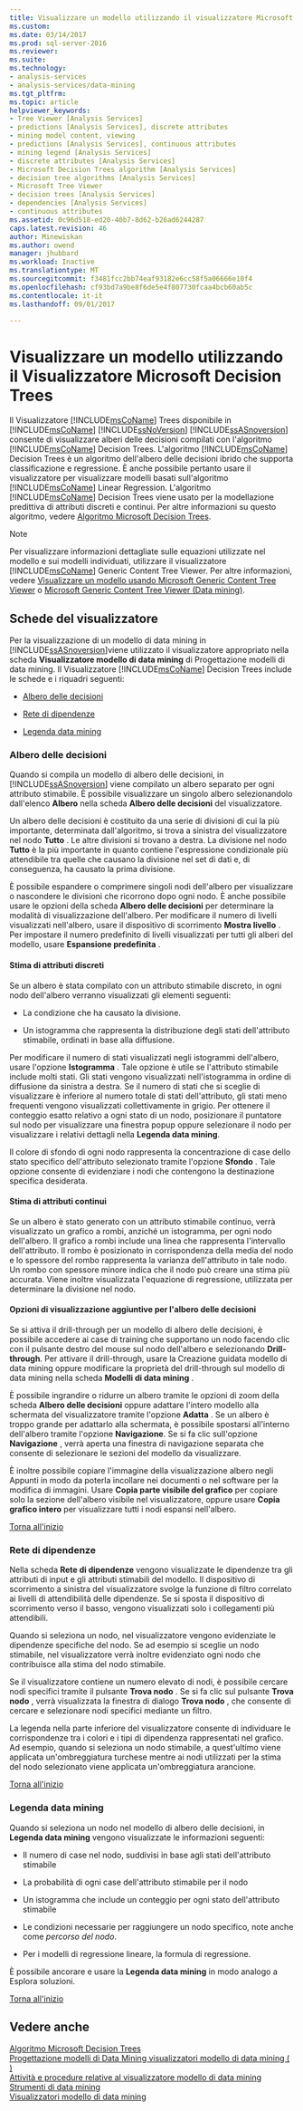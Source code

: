 ```yaml
---
title: Visualizzare un modello utilizzando il visualizzatore Microsoft Decision Trees | Documenti Microsoft
ms.custom: 
ms.date: 03/14/2017
ms.prod: sql-server-2016
ms.reviewer: 
ms.suite: 
ms.technology:
- analysis-services
- analysis-services/data-mining
ms.tgt_pltfrm: 
ms.topic: article
helpviewer_keywords:
- Tree Viewer [Analysis Services]
- predictions [Analysis Services], discrete attributes
- mining model content, viewing
- predictions [Analysis Services], continuous attributes
- mining legend [Analysis Services]
- discrete attributes [Analysis Services]
- Microsoft Decision Trees algorithm [Analysis Services]
- decision tree algorithms [Analysis Services]
- Microsoft Tree Viewer
- decision trees [Analysis Services]
- dependencies [Analysis Services]
- continuous attributes
ms.assetid: 0c96d518-ed20-40b7-8d62-b26ad6244287
caps.latest.revision: 46
author: Minewiskan
ms.author: owend
manager: jhubbard
ms.workload: Inactive
ms.translationtype: MT
ms.sourcegitcommit: f3481fcc2bb74eaf93182e6cc58f5a06666e10f4
ms.openlocfilehash: cf93bd7a9be8f6de5e4f807730fcaa4bcb60ab5c
ms.contentlocale: it-it
ms.lasthandoff: 09/01/2017

---
```

# <a name="browse-a-model-using-the-microsoft-tree-viewer"></a>Visualizzare un modello utilizzando il Visualizzatore Microsoft Decision Trees
  Il Visualizzatore [!INCLUDE[msCoName](../../includes/msconame-md.md)] Trees disponibile in [!INCLUDE[msCoName](../../includes/msconame-md.md)] [!INCLUDE[ssNoVersion](../../includes/ssnoversion-md.md)] [!INCLUDE[ssASnoversion](../../includes/ssasnoversion-md.md)] consente di visualizzare alberi delle decisioni compilati con l'algoritmo [!INCLUDE[msCoName](../../includes/msconame-md.md)] Decision Trees. L'algoritmo [!INCLUDE[msCoName](../../includes/msconame-md.md)] Decision Trees è un algoritmo dell'albero delle decisioni ibrido che supporta classificazione e regressione. È anche possibile pertanto usare il visualizzatore per visualizzare modelli basati sull'algoritmo [!INCLUDE[msCoName](../../includes/msconame-md.md)] Linear Regression. L'algoritmo [!INCLUDE[msCoName](../../includes/msconame-md.md)] Decision Trees viene usato per la modellazione predittiva di attributi discreti e continui. Per altre informazioni su questo algoritmo, vedere [Algoritmo Microsoft Decision Trees](../../analysis-services/data-mining/microsoft-decision-trees-algorithm.md).  
  
> [!NOTE]  
>  Per visualizzare informazioni dettagliate sulle equazioni utilizzate nel modello e sui modelli individuati, utilizzare il visualizzatore [!INCLUDE[msCoName](../../includes/msconame-md.md)] Generic Content Tree Viewer. Per altre informazioni, vedere [Visualizzare un modello usando Microsoft Generic Content Tree Viewer](../../analysis-services/data-mining/browse-a-model-using-the-microsoft-generic-content-tree-viewer.md) o [Microsoft Generic Content Tree Viewer &#40;Data mining&#41;](http://msdn.microsoft.com/library/751b4393-f6fd-48c1-bcef-bdca589ce34c).  
  
##  <a name="BKMK_TabsPanes"></a> Schede del visualizzatore  
 Per la visualizzazione di un modello di data mining in [!INCLUDE[ssASnoversion](../../includes/ssasnoversion-md.md)]viene utilizzato il visualizzatore appropriato nella scheda **Visualizzatore modello di data mining** di Progettazione modelli di data mining. Il Visualizzatore [!INCLUDE[msCoName](../../includes/msconame-md.md)] Decision Trees include le schede e i riquadri seguenti:  
  
-   [Albero delle decisioni](#BKMK_DecisionTree)  
  
-   [Rete di dipendenze](#BKMK_DependencyNetwork)  
  
-   [Legenda data mining](#BKMK_MiningLegend)  
  
###  <a name="BKMK_DecisionTree"></a> Albero delle decisioni  
 Quando si compila un modello di albero delle decisioni, in [!INCLUDE[ssASnoversion](../../includes/ssasnoversion-md.md)] viene compilato un albero separato per ogni attributo stimabile. È possibile visualizzare un singolo albero selezionandolo dall'elenco **Albero** nella scheda **Albero delle decisioni** del visualizzatore.  
  
 Un albero delle decisioni è costituito da una serie di divisioni di cui la più importante, determinata dall'algoritmo, si trova a sinistra del visualizzatore nel nodo **Tutto** . Le altre divisioni si trovano a destra. La divisione nel nodo **Tutto** è la più importante in quanto contiene l'espressione condizionale più attendibile tra quelle che causano la divisione nel set di dati e, di conseguenza, ha causato la prima divisione.  
  
 È possibile espandere o comprimere singoli nodi dell'albero per visualizzare o nascondere le divisioni che ricorrono dopo ogni nodo. È anche possibile usare le opzioni della scheda **Albero delle decisioni** per determinare la modalità di visualizzazione dell'albero. Per modificare il numero di livelli visualizzati nell'albero, usare il dispositivo di scorrimento **Mostra livello** . Per impostare il numero predefinito di livelli visualizzati per tutti gli alberi del modello, usare **Espansione predefinita** .  
  
#### <a name="predicting-discrete-attributes"></a>Stima di attributi discreti  
 Se un albero è stata compilato con un attributo stimabile discreto, in ogni nodo dell'albero verranno visualizzati gli elementi seguenti:  
  
-   La condizione che ha causato la divisione.  
  
-   Un istogramma che rappresenta la distribuzione degli stati dell'attributo stimabile, ordinati in base alla diffusione.  
  
 Per modificare il numero di stati visualizzati negli istogrammi dell'albero, usare l'opzione **Istogramma** . Tale opzione è utile se l'attributo stimabile include molti stati. Gli stati vengono visualizzati nell'istogramma in ordine di diffusione da sinistra a destra. Se il numero di stati che si sceglie di visualizzare è inferiore al numero totale di stati dell'attributo, gli stati meno frequenti vengono visualizzati collettivamente in grigio. Per ottenere il conteggio esatto relativo a ogni stato di un nodo, posizionare il puntatore sul nodo per visualizzare una finestra popup oppure selezionare il nodo per visualizzare i relativi dettagli nella **Legenda data mining**.  
  
 Il colore di sfondo di ogni nodo rappresenta la concentrazione di case dello stato specifico dell'attributo selezionato tramite l'opzione **Sfondo** . Tale opzione consente di evidenziare i nodi che contengono la destinazione specifica desiderata.  
  
#### <a name="predicting-continuous-attributes"></a>Stima di attributi continui  
 Se un albero è stato generato con un attributo stimabile continuo, verrà visualizzato un grafico a rombi, anziché un istogramma, per ogni nodo dell'albero. Il grafico a rombi include una linea che rappresenta l'intervallo dell'attributo. Il rombo è posizionato in corrispondenza della media del nodo e lo spessore del rombo rappresenta la varianza dell'attributo in tale nodo. Un rombo con spessore minore indica che il nodo può creare una stima più accurata. Viene inoltre visualizzata l'equazione di regressione, utilizzata per determinare la divisione nel nodo.  
  
#### <a name="additional-decision-tree-display-options"></a>Opzioni di visualizzazione aggiuntive per l'albero delle decisioni  
 Se si attiva il drill-through per un modello di albero delle decisioni, è possibile accedere ai case di training che supportano un nodo facendo clic con il pulsante destro del mouse sul nodo dell'albero e selezionando **Drill-through**. Per attivare il drill-through, usare la Creazione guidata modello di data mining oppure modificare la proprietà del drill-through sul modello di data mining nella scheda **Modelli di data mining** .  
  
 È possibile ingrandire o ridurre un albero tramite le opzioni di zoom della scheda **Albero delle decisioni** oppure adattare l'intero modello alla schermata del visualizzatore tramite l'opzione **Adatta** . Se un albero è troppo grande per adattarlo alla schermata, è possibile spostarsi all'interno dell'albero tramite l'opzione **Navigazione**. Se si fa clic sull'opzione **Navigazione** , verrà aperta una finestra di navigazione separata che consente di selezionare le sezioni del modello da visualizzare.  
  
 È inoltre possibile copiare l'immagine della visualizzazione albero negli Appunti in modo da poterla incollare nei documenti o nel software per la modifica di immagini. Usare **Copia parte visibile del grafico** per copiare solo la sezione dell'albero visibile nel visualizzatore, oppure usare **Copia grafico intero** per visualizzare tutti i nodi espansi nell'albero.  
  
 [Torna all'inizio](#BKMK_TabsPanes)  
  
###  <a name="BKMK_DependencyNetwork"></a> Rete di dipendenze  
 Nella scheda **Rete di dipendenze** vengono visualizzate le dipendenze tra gli attributi di input e gli attributi stimabili del modello. Il dispositivo di scorrimento a sinistra del visualizzatore svolge la funzione di filtro correlato ai livelli di attendibilità delle dipendenze. Se si sposta il dispositivo di scorrimento verso il basso, vengono visualizzati solo i collegamenti più attendibili.  
  
 Quando si seleziona un nodo, nel visualizzatore vengono evidenziate le dipendenze specifiche del nodo. Se ad esempio si sceglie un nodo stimabile, nel visualizzatore verrà inoltre evidenziato ogni nodo che contribuisce alla stima del nodo stimabile.  
  
 Se il visualizzatore contiene un numero elevato di nodi, è possibile cercare nodi specifici tramite il pulsante **Trova nodo** . Se si fa clic sul pulsante **Trova nodo** , verrà visualizzata la finestra di dialogo **Trova nodo** , che consente di cercare e selezionare nodi specifici mediante un filtro.  
  
 La legenda nella parte inferiore del visualizzatore consente di individuare le corrispondenze tra i colori e i tipi di dipendenza rappresentati nel grafico. Ad esempio, quando si seleziona un nodo stimabile, a quest'ultimo viene applicata un'ombreggiatura turchese mentre ai nodi utilizzati per la stima del nodo selezionato viene applicata un'ombreggiatura arancione.  
  
 [Torna all'inizio](#BKMK_TabsPanes)  
  
###  <a name="BKMK_MiningLegend"></a> Legenda data mining  
 Quando si seleziona un nodo nel modello di albero delle decisioni, in **Legenda data mining** vengono visualizzate le informazioni seguenti:  
  
-   Il numero di case nel nodo, suddivisi in base agli stati dell'attributo stimabile  
  
-   La probabilità di ogni case dell'attributo stimabile per il nodo  
  
-   Un istogramma che include un conteggio per ogni stato dell'attributo stimabile  
  
-   Le condizioni necessarie per raggiungere un nodo specifico, note anche come *percorso del nodo*.  
  
-   Per i modelli di regressione lineare, la formula di regressione.  
  
 È possibile ancorare e usare la **Legenda data mining** in modo analogo a Esplora soluzioni.  
  
 [Torna all'inizio](#BKMK_TabsPanes)  
  
## <a name="see-also"></a>Vedere anche  
 [Algoritmo Microsoft Decision Trees](../../analysis-services/data-mining/microsoft-decision-trees-algorithm.md)   
 [Progettazione modelli di Data Mining visualizzatori modello di data mining &#40; &#41;](http://msdn.microsoft.com/library/4ba391d5-c97b-4848-ba7c-7d096fa4b7dd)   
 [Attività e procedure relative al visualizzatore modello di data mining](../../analysis-services/data-mining/mining-model-viewer-tasks-and-how-tos.md)   
 [Strumenti di data mining](../../analysis-services/data-mining/data-mining-tools.md)   
 [Visualizzatori modello di data mining](../../analysis-services/data-mining/data-mining-model-viewers.md)  
  
  

